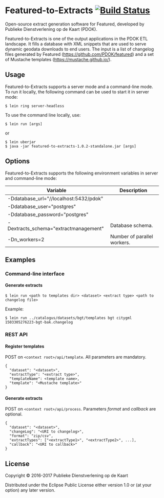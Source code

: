 # Featured-to-Extracts [![Build Status](https://travis-ci.org/PDOK/featured.svg?branch=master)](https://travis-ci.org/PDOK/featured-to-extracts)

Open-source extract generation software for Featured, developed by Publieke Dienstverlening op de Kaart (PDOK).

Featured-to-Extracts is one of the output applications in the PDOK ETL landscape.
It fills a database with XML snippets that are used to serve dynamic geodata downloads to end users.
The input is a list of changelog files generated by Featured (<https://github.com/PDOK/featured>) and a set of Mustache
templates (<https://mustache.github.io/>).

## Usage

Featured-to-Extracts supports a server mode and a command-line mode.
To run it locally, the following command can be used to start it in server mode:

    $ lein ring server-headless

To use the command line locally, use:

    $ lein run [args]

or

    $ lein uberjar
    $ java -jar featured-to-extracts-1.0.2-standalone.jar [args]

## Options

Featured-to-Extracts supports the following environment variables in server and command-line mode:

| Variable | Description |
|---|---|
| -Ddatabase_url="//localhost:5432/pdok" | |
| -Ddatabase_user="postgres" | |
| -Ddatabase_password="postgres" | |
| -Dextracts_schema="extractmanagement" | Database schema. |
| -Dn_workers=2 | Number of parallel workers. |

## Examples

### Command-line interface

#### Generate extracts
    $ lein run <path to templates dir> <dataset> <extract type> <path to changelog file>

Example:

    $ lein run ../catalogus/datasets/bgt/templates bgt citygml 1503305276223-bgt-bak.changelog

### REST API

#### Register templates
POST on `<context root>/api/template`. All parameters are mandatory.

    {
      "dataset": "<dataset>",
      "extractType": "<extract type>",
      "templateName": <template name>,
      "template": "<Mustache template>"
    }

#### Generate extracts
POST on `<context root>/api/process`. Parameters _format_ and _callback_ are optional.

    {
      "dataset": "<dataset>",
      "changeLog": "<URI to changelog>",
      "format": "zip/csv",
      "extractTypes": ["<extractType1>", "<extractType2>", ...],
      "callback": "<URI to callback>"
    }

## License

Copyright © 2016-2017 Publieke Dienstverlening op de Kaart

Distributed under the Eclipse Public License either version 1.0 or (at your option) any later version.
